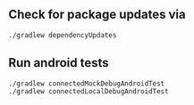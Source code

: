 ## Check for package updates via

```bash
./gradlew dependencyUpdates
```

## Run android tests

```bash
./gradlew connectedMockDebugAndroidTest
./gradlew connectedLocalDebugAndroidTest
```